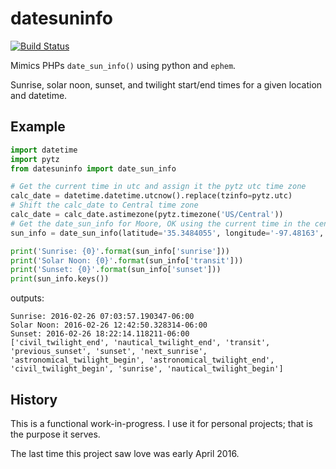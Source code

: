 # datesuninfo

[![Build Status](https://travis-ci.org/okzach/datesuninfo.svg?branch=master)](https://travis-ci.org/okzach/datesuninfo)

Mimics PHPs `date_sun_info()` using python and `ephem`.

Sunrise, solar noon, sunset, and twilight start/end times for a given location and datetime.

## Example

```python
import datetime
import pytz
from datesuninfo import date_sun_info

# Get the current time in utc and assign it the pytz utc time zone
calc_date = datetime.datetime.utcnow().replace(tzinfo=pytz.utc)
# Shift the calc_date to Central time zone
calc_date = calc_date.astimezone(pytz.timezone('US/Central'))
# Get the date_sun_info for Moore, OK using the current time in the central time zone.
sun_info = date_sun_info(latitude='35.3484055', longitude='-97.48163', calc_date=calc_date)

print('Sunrise: {0}'.format(sun_info['sunrise']))
print('Solar Noon: {0}'.format(sun_info['transit']))
print('Sunset: {0}'.format(sun_info['sunset']))
print(sun_info.keys())
```
outputs:
```
Sunrise: 2016-02-26 07:03:57.190347-06:00
Solar Noon: 2016-02-26 12:42:50.328314-06:00
Sunset: 2016-02-26 18:22:14.118211-06:00
['civil_twilight_end', 'nautical_twilight_end', 'transit', 'previous_sunset', 'sunset', 'next_sunrise', 'astronomical_twilight_begin', 'astronomical_twilight_end', 'civil_twilight_begin', 'sunrise', 'nautical_twilight_begin']
```

## History

This is a functional work-in-progress.  I use it for personal projects; that is the purpose it serves.

The last time this project saw love was early April 2016.